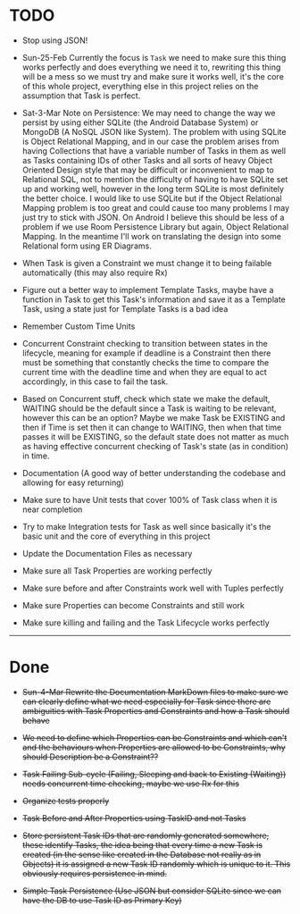 # TODO

* Stop using JSON!

* Sun-25-Feb Currently the focus is `Task` we need to make sure this thing works perfectly and does everything we 
need it to,
 rewriting this thing will be a mess so we must try and make sure it works well, it's the core of this whole project,
  everything else in this project relies on the assumption that Task is perfect.
  
* Sat-3-Mar Note on Persistence: We may need to change the way we persist by using either SQLite (the Android Database 
System) or MongoDB (A NoSQL JSON like System). The problem with using SQLite is Object Relational Mapping, and in our case 
the problem arises from having Collections that have a variable number of Tasks in them as well as Tasks containing 
IDs of other Tasks and all sorts of heavy Object Oriented Design style that may be difficult or inconvenient to map 
to Relational SQL, not to mention the difficulty of having to have SQLite set up and working well, however in the 
long term SQLite is most definitely the better choice. I would like to use SQLite but if the Object Relational 
Mapping problem is too great and could cause too many problems I may just try to stick with JSON. On Android I 
believe this should be less of a problem if we use Room Persistence Library but again, Object Relational Mapping. In 
the meantime I'll work on translating the design into some Relational form using ER Diagrams.

* When Task is given a Constraint we must change it to being failable automatically (this may also require Rx)

* Figure out a better way to implement Template Tasks, maybe have a function in Task to get this Task's information 
and save it as a Template Task, using a state just for Template Tasks is a bad idea

* Remember Custom Time Units

* Concurrent Constraint checking to transition between states in the lifecycle,
 meaning for example if deadline is a Constraint then there must be something that constantly checks the time to compare the current time 
 with the deadline time and when they are equal to act accordingly, in this case to fail the task.

* Based on Concurrent stuff, check which state we make the default,
 WAITING should be the default since a Task is waiting to be relevant, however this can be an option?
  Maybe we make Task be EXISTING and then if Time is set then it can change to WAITING, then when that time passes it will be EXISTING,
  so the default state does not matter as much as having effective concurrent checking of Task's state (as in condition) in time.

* Documentation (A good way of better understanding the codebase and allowing for easy returning)

* Make sure to have Unit tests that cover 100% of Task class when it is near completion

* Try to make Integration tests for Task as well since basically it's the basic unit and the core of everything in this project

* Update the Documentation Files as necessary

* Make sure all Task Properties are working perfectly

* Make sure before and after Constraints work well with Tuples perfectly

* Make sure Properties can become Constraints and still work

* Make sure killing and failing and the Task Lifecycle works perfectly

-------------------------------------------------------------------------------------------------------------------------------------------------

# Done

* ~~Sun-4-Mar Rewrite the Documentation MarkDown files to make sure we can clearly define what we need especially for 
Task since there are ambiguities with Task Properties and Constraints and how a Task should behave~~

* ~~We need to define which Properties can be Constraints and which can't and the behaviours when Properties are 
allowed to be Constraints, why should Description be a Constraint??~~

* ~~Task Failing Sub-cycle (Failing, Sleeping and back to Existing (Waiting)) needs concurrent time checking, maybe we use Rx for this~~

* ~~Organize tests properly~~

* ~~Task Before and After Properties using TaskID and not Tasks~~

* ~~Store persistent Task IDs that are randomly generated somewhere, these identify Tasks,
 the idea being that every time a new Task is created (in the sense like created in the Database not really as in Objects)
  it is assigned a new Task ID randomly which is unique to it. This obviously requires persistence in mind.~~

* ~~Simple Task Persistence (Use JSON but consider SQLite since we can have the DB to use Task ID as Primary Key)~~
